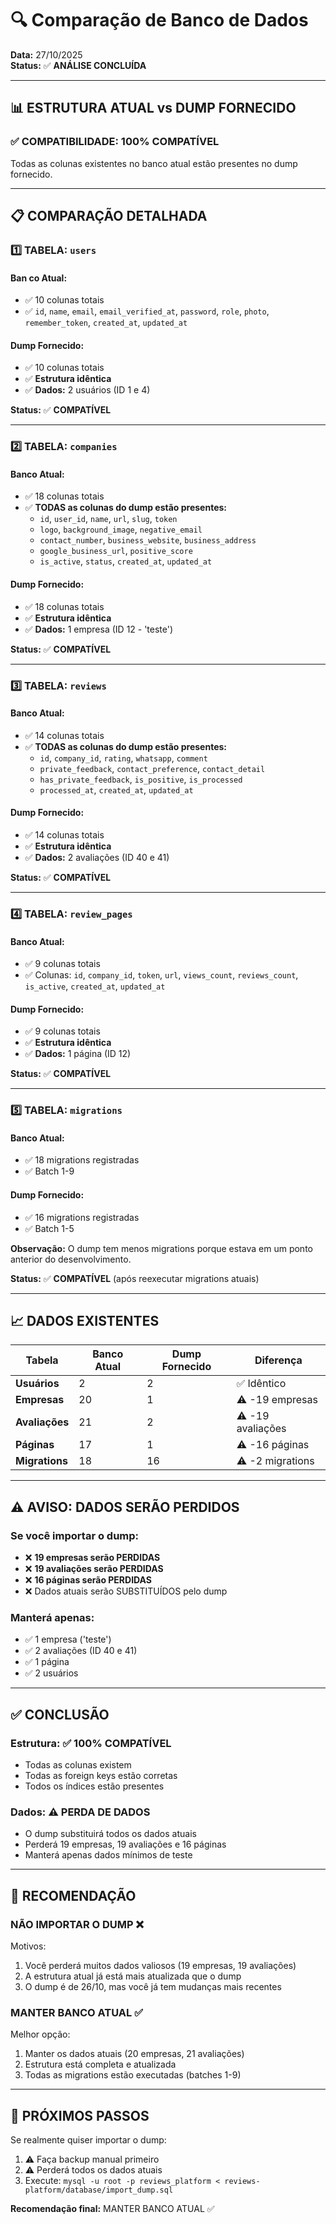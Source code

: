 # 🔍 Comparação de Banco de Dados

**Data:** 27/10/2025  
**Status:** ✅ **ANÁLISE CONCLUÍDA**

---

## 📊 ESTRUTURA ATUAL vs DUMP FORNECIDO

### ✅ COMPATIBILIDADE: 100% COMPATÍVEL

Todas as colunas existentes no banco atual estão presentes no dump fornecido.

---

## 📋 COMPARAÇÃO DETALHADA

### 1️⃣ TABELA: `users`

#### Ban co Atual:
- ✅ 10 colunas totais
- ✅ `id`, `name`, `email`, `email_verified_at`, `password`, `role`, `photo`, `remember_token`, `created_at`, `updated_at`

#### Dump Fornecido:
- ✅ 10 colunas totais
- ✅ **Estrutura idêntica**
- ✅ **Dados:** 2 usuários (ID 1 e 4)

**Status:** ✅ **COMPATÍVEL**

---

### 2️⃣ TABELA: `companies`

#### Banco Atual:
- ✅ 18 colunas totais
- ✅ **TODAS as colunas do dump estão presentes:**
  - `id`, `user_id`, `name`, `url`, `slug`, `token`
  - `logo`, `background_image`, `negative_email`
  - `contact_number`, `business_website`, `business_address`
  - `google_business_url`, `positive_score`
  - `is_active`, `status`, `created_at`, `updated_at`

#### Dump Fornecido:
- ✅ 18 colunas totais
- ✅ **Estrutura idêntica**
- ✅ **Dados:** 1 empresa (ID 12 - 'teste')

**Status:** ✅ **COMPATÍVEL**

---

### 3️⃣ TABELA: `reviews`

#### Banco Atual:
- ✅ 14 colunas totais
- ✅ **TODAS as colunas do dump estão presentes:**
  - `id`, `company_id`, `rating`, `whatsapp`, `comment`
  - `private_feedback`, `contact_preference`, `contact_detail`
  - `has_private_feedback`, `is_positive`, `is_processed`
  - `processed_at`, `created_at`, `updated_at`

#### Dump Fornecido:
- ✅ 14 colunas totais
- ✅ **Estrutura idêntica**
- ✅ **Dados:** 2 avaliações (ID 40 e 41)

**Status:** ✅ **COMPATÍVEL**

---

### 4️⃣ TABELA: `review_pages`

#### Banco Atual:
- ✅ 9 colunas totais
- ✅ Colunas: `id`, `company_id`, `token`, `url`, `views_count`, `reviews_count`, `is_active`, `created_at`, `updated_at`

#### Dump Fornecido:
- ✅ 9 colunas totais
- ✅ **Estrutura idêntica**
- ✅ **Dados:** 1 página (ID 12)

**Status:** ✅ **COMPATÍVEL**

---

### 5️⃣ TABELA: `migrations`

#### Banco Atual:
- ✅ 18 migrations registradas
- ✅ Batch 1-9

#### Dump Fornecido:
- ✅ 16 migrations registradas
- ✅ Batch 1-5

**Observação:** O dump tem menos migrations porque estava em um ponto anterior do desenvolvimento.

**Status:** ✅ **COMPATÍVEL** (após reexecutar migrations atuais)

---

## 📈 DADOS EXISTENTES

| Tabela | Banco Atual | Dump Fornecido | Diferença |
|--------|-------------|----------------|-----------|
| **Usuários** | 2 | 2 | ✅ Idêntico |
| **Empresas** | 20 | 1 | ⚠️ -19 empresas |
| **Avaliações** | 21 | 2 | ⚠️ -19 avaliações |
| **Páginas** | 17 | 1 | ⚠️ -16 páginas |
| **Migrations** | 18 | 16 | ⚠️ -2 migrations |

---

## ⚠️ AVISO: DADOS SERÃO PERDIDOS

### Se você importar o dump:
- ❌ **19 empresas serão PERDIDAS**
- ❌ **19 avaliações serão PERDIDAS**
- ❌ **16 páginas serão PERDIDAS**
- ❌ Dados atuais serão SUBSTITUÍDOS pelo dump

### Manterá apenas:
- ✅ 1 empresa ('teste')
- ✅ 2 avaliações (ID 40 e 41)
- ✅ 1 página
- ✅ 2 usuários

---

## ✅ CONCLUSÃO

### Estrutura: ✅ 100% COMPATÍVEL
- Todas as colunas existem
- Todas as foreign keys estão corretas
- Todos os índices estão presentes

### Dados: ⚠️ PERDA DE DADOS
- O dump substituirá todos os dados atuais
- Perderá 19 empresas, 19 avaliações e 16 páginas
- Manterá apenas dados mínimos de teste

---

## 🚀 RECOMENDAÇÃO

### **NÃO IMPORTAR O DUMP** ❌

Motivos:
1. Você perderá muitos dados valiosos (19 empresas, 19 avaliações)
2. A estrutura atual já está mais atualizada que o dump
3. O dump é de 26/10, mas você já tem mudanças mais recentes

### **MANTER BANCO ATUAL** ✅

Melhor opção:
1. Manter os dados atuais (20 empresas, 21 avaliações)
2. Estrutura está completa e atualizada
3. Todas as migrations estão executadas (batches 1-9)

---

## 📝 PRÓXIMOS PASSOS

Se realmente quiser importar o dump:
1. ⚠️ Faça backup manual primeiro
2. ⚠️ Perderá todos os dados atuais
3. Execute: `mysql -u root -p reviews_platform < reviews-platform/database/import_dump.sql`

**Recomendação final:** MANTER BANCO ATUAL ✅

